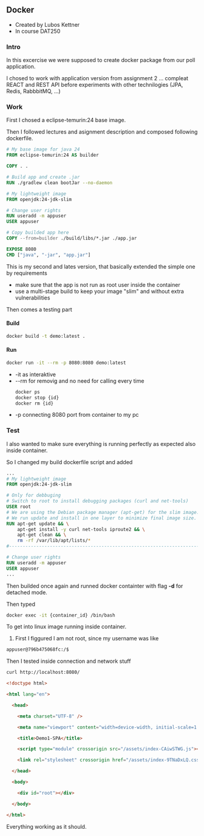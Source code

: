 ## Docker

- Created by Lubos Kettner
- In course DAT250

### Intro

In this excercise we were supposed to create docker package from our poll application.

I chosed to work with application version from assignment 2 ... compleat REACT and REST
API before experiments with other technilogies (JPA, Redis, RabbbitMQ, ...)

### Work

First I chosed a eclipse-temurin:24 base image.

Then I followed lectures and asignment description and composed following dockerfile.

```DOCKERFILE
# My base image for java 24
FROM eclipse-temurin:24 AS builder

COPY . .

# Build app and create .jar
RUN ./gradlew clean bootJar --no-daemon

# My lightweight image
FROM openjdk:24-jdk-slim

# Change user rights
RUN useradd -m appuser
USER appuser

# Copy builded app here 
COPY --from=builder ./build/libs/*.jar ./app.jar

EXPOSE 8080
CMD ["java", "-jar", "app.jar"]
```

This is my second and lates version, that basically extended the simple one by requirements
- make sure that the app is not run as root user inside the container
- use a multi-stage build to keep your image "slim" and without extra vulnerabilities

Then comes a testing part

#### Build

```Bash
docker build -t demo:latest .
```

#### Run

```Bash
docker run -it --rm -p 8080:8080 demo:latest
```

- -it as interaktive
- --rm for removig and no need for calling every time
    ```Bash
    docker ps
    docker stop {id}
    docker rm {id}
    ```
- -p connecting 8080 port from container to my pc

### Test

I also wanted to make sure everything is running perfectly as expected also inside container.

So I changed my build dockerfile script and added 

```DOCKERFILE
...
# My lightweight image
FROM openjdk:24-jdk-slim

# Only for debbuging
# Switch to root to install debugging packages (curl and net-tools)
USER root
# We are using the Debian package manager (apt-get) for the slim image.
# We run update and install in one layer to minimize final image size.
RUN apt-get update && \
    apt-get install -y curl net-tools iproute2 && \
    apt-get clean && \
    rm -rf /var/lib/apt/lists/*
#-------------------------------------------------------------------------

# Change user rights
RUN useradd -m appuser
USER appuser
...
```

Then builded once again and runned docker containter with flag **-d** for detached mode.

Then typed

```Bash
docker exec -it {container_id} /bin/bash
```

To get into linux image running inside container. 

1. First I figgured I am not root, since my username was like

```BASH
appuser@796b475068fc:/$
```

Then I tested inside connection and network stuff


```BASH
curl http://localhost:8080/
```

```HTML
<!doctype html>

<html lang="en">

  <head>

    <meta charset="UTF-8" />

    <meta name="viewport" content="width=device-width, initial-scale=1.0" />

    <title>Demo1-SPA</title>

    <script type="module" crossorigin src="/assets/index-CAiwSTWG.js"></script>

    <link rel="stylesheet" crossorigin href="/assets/index-9TNaDxLQ.css">

  </head>

  <body>

    <div id="root"></div>

  </body>

</html>
```

Everything working as it should.